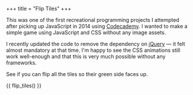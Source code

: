 +++
title = "Flip Tiles"
+++

This was one of the first recreational programming projects I attempted after
picking up JavaScript in 2014 using [Codecademy][0]. I wanted to make a simple
game using JavaScript and CSS without any image assets.

<!-- more -->

I recently updated the code to remove the dependency on [jQuery][1] — it felt
almost mandatory at that time. I'm happy to see the CSS animations still work
well-enough and that this is very much possible without any frameworks.

See if you can flip all the tiles so their green side faces up.

{{ flip_tiles() }}

[0]: https://www.codecademy.com/
[1]: https://jquery.com/
